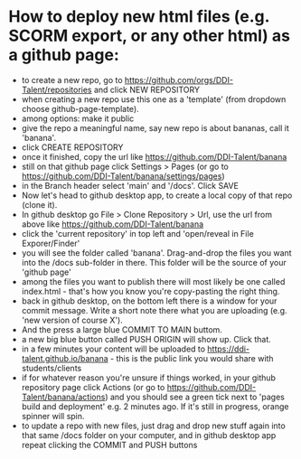 # How to deploy new html files (e.g. SCORM export, or any other html) as a github page:

- to create a new repo, go to https://github.com/orgs/DDI-Talent/repositories and click NEW REPOSITORY
- when creating a new repo use this one as a 'template' (from dropdown choose github-page-template). 
- among options: make it public
- give the repo a meaningful name, say new repo is about bananas, call it 'banana'. 
- click CREATE REPOSITORY 
- once it finished, copy the url like https://github.com/DDI-Talent/banana
- still on that github page click Settings > Pages (or go to https://github.com/DDI-Talent/banana/settings/pages)
- in the Branch header select 'main' and '/docs'. Click SAVE
- Now let's head to github desktop app, to create a local copy of that repo (clone it).
- In github desktop go File > Clone Repository > Url, use the url from above like https://github.com/DDI-Talent/banana
- click the 'current repository' in top left and 'open/reveal in File Exporer/Finder'
- you will see the folder called 'banana'. Drag-and-drop the files you want into the /docs sub-folder in there. This folder will be the source of your 'github page'
- among the files you want to publish there will most likely be one called index.html - that's how you know you're copy-pasting the right thing.
- back in github desktop, on the bottom left there is a window for your commit message. Write a short note there what you are uploading (e.g. 'new version of course X').
- And the press a large blue COMMIT TO MAIN buttom.
- a new big blue button called PUSH ORIGIN will show up. Click that.
- in a few minutes your content will be uploaded to https://ddi-talent.github.io/banana - this is the public link you would share with students/clients
- if for whatever reason you're unsure if things worked, in your github repository page click Actions (or go to https://github.com/DDI-Talent/banana/actions) and you should see a green tick next to 'pages build and deployment' e.g. 2 minutes ago. If it's still in progress, orange spinner will spin.
- to update a repo with new files, just drag and drop new stuff again into that same /docs folder on your computer, and in github desktop app repeat clicking the COMMIT and PUSH buttons
